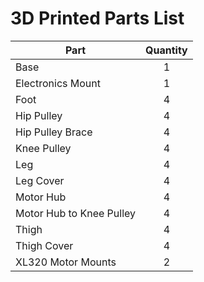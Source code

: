 <h1>3D Printed Parts List</h1>

| Part                      | Quantity         |
| ------------------------- | :--------------: |
| Base                      |         1        |
| Electronics Mount         |         1        |
| Foot                      |         4        |
| Hip Pulley                |         4        |
| Hip Pulley Brace          |         4        |
| Knee Pulley               |         4        |
| Leg                       |         4        |
| Leg Cover                 |         4        |
| Motor Hub                 |         4        |
| Motor Hub to Knee Pulley  |         4        |
| Thigh                     |         4        |
| Thigh Cover               |         4        |
| XL320 Motor Mounts        |         2        |
